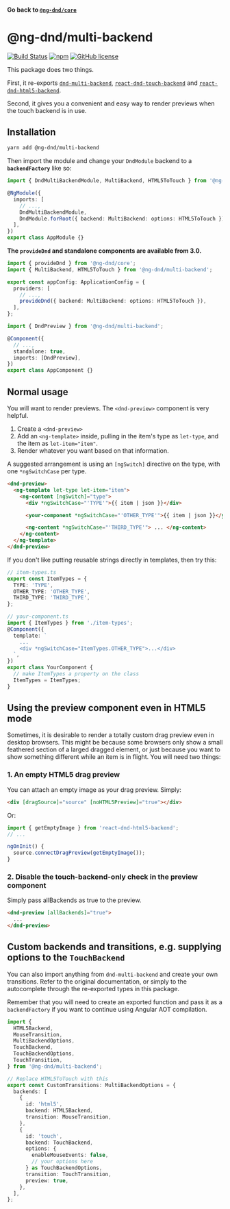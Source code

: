 #### Go back to [`@ng-dnd/core`](../)

# @ng-dnd/multi-backend

[![Build Status](https://www.travis-ci.com/ng-dnd/ng-dnd.svg?branch=main)](https://www.travis-ci.com/ng-dnd/ng-dnd)
[![npm](https://img.shields.io/npm/v/@ng-dnd/core.svg)](https://www.npmjs.com/package/@ng-dnd/core)
[![GitHub license](https://img.shields.io/github/license/mashape/apistatus.svg)](https://github.com/ng-dnd/ng-dnd/blob/master/LICENSE)

This package does two things.

First, it re-exports [`dnd-multi-backend`](https://github.com/LouisBrunner/react-dnd-multi-backend), [`react-dnd-touch-backend`](https://github.com/yahoo/react-dnd-touch-backend) and [`react-dnd-html5-backend`](https://github.com/react-dnd/react-dnd).

Second, it gives you a convenient and easy way to render previews when the touch backend is in use.

## Installation

```sh
yarn add @ng-dnd/multi-backend
```

Then import the module and change your `DndModule` backend to a **`backendFactory`** like so:

```typescript
import { DndMultiBackendModule, MultiBackend, HTML5ToTouch } from '@ng-dnd/multi-backend';

@NgModule({
  imports: [
    // ...,
    DndMultiBackendModule,
    DndModule.forRoot({ backend: MultiBackend: options: HTML5ToTouch }),
  ],
})
export class AppModule {}
```

**The `provideDnd` and standalone components are available from 3.0.**

```typescript
import { provideDnd } from '@ng-dnd/core';
import { MultiBackend, HTML5ToTouch } from '@ng-dnd/multi-backend';

export const appConfig: ApplicationConfig = {
  providers: [
    // ...,
    provideDnd({ backend: MultiBackend: options: HTML5ToTouch }),
  ],
};
```

```typescript
import { DndPreview } from '@ng-dnd/multi-backend';

@Component({
  // ...,
  standalone: true,
  imports: [DndPreview],
})
export class AppComponent {}
```

## Normal usage

You will want to render previews. The `<dnd-preview>` component is very helpful.

1.  Create a `<dnd-preview>`
2.  Add an `<ng-template>` inside, pulling in the item's type as `let-type`, and the item as `let-item="item"`.
3.  Render whatever you want based on that information.

A suggested arrangement is using an `[ngSwitch]` directive on the type, with one `*ngSwitchCase` per type.

```html
<dnd-preview>
  <ng-template let-type let-item="item">
    <ng-content [ngSwitch]="type">
      <div *ngSwitchCase="'TYPE'">{{ item | json }}</div>

      <your-component *ngSwitchCase="'OTHER_TYPE'">{{ item | json }}</your-component>

      <ng-content *ngSwitchCase="'THIRD_TYPE'"> ... </ng-content>
    </ng-content>
  </ng-template>
</dnd-preview>
```

If you don't like putting reusable strings directly in templates, then try this:

```typescript
// item-types.ts
export const ItemTypes = {
  TYPE: 'TYPE',
  OTHER_TYPE: 'OTHER_TYPE',
  THIRD_TYPE: 'THIRD_TYPE',
};
```

```typescript
// your-component.ts
import { ItemTypes } from './item-types';
@Component({
  template: `
    ...
    <div *ngSwitchCase="ItemTypes.OTHER_TYPE">...</div>
  `,
})
export class YourComponent {
  // make ItemTypes a property on the class
  ItemTypes = ItemTypes;
}
```

## Using the preview component even in HTML5 mode

Sometimes, it is desirable to render a totally custom drag preview even in
desktop browsers. This might be because some browsers only show a small
feathered section of a larged dragged element, or just because you want to show
something different while an item is in flight. You will need two things:

### 1. An empty HTML5 drag preview

You can attach an empty image as your drag preview. Simply:

```html
<div [dragSource]="source" [noHTML5Preview]="true"></div>
```

Or:

```typescript
import { getEmptyImage } from 'react-dnd-html5-backend';
// ...

ngOnInit() {
  source.connectDragPreview(getEmptyImage());
}
```

### 2. Disable the touch-backend-only check in the preview component

Simply pass allBackends as true to the preview.

```html
<dnd-preview [allBackends]="true">
  ...
</dnd-preview>
```

## Custom backends and transitions, e.g. supplying options to the `TouchBackend`

You can also import anything from `dnd-multi-backend` and create your own
transitions. Refer to the original documentation, or simply to the autocomplete
through the re-exported types in this package.

Remember that you will need to create an exported function and pass it as a
`backendFactory` if you want to continue using Angular AOT compilation.

```typescript
import {
  HTML5Backend,
  MouseTransition,
  MultiBackendOptions,
  TouchBackend,
  TouchBackendOptions,
  TouchTransition,
} from '@ng-dnd/multi-backend';

// Replace HTML5ToTouch with this
export const CustomTransitions: MultiBackendOptions = {
  backends: [
    {
      id: 'html5',
      backend: HTML5Backend,
      transition: MouseTransition,
    },
    {
      id: 'touch',
      backend: TouchBackend,
      options: {
        enableMouseEvents: false,
        // your options here
      } as TouchBackendOptions,
      transition: TouchTransition,
      preview: true,
    },
  ],
};
```
